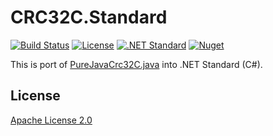 # CRC32C.Standard

[![Build Status](https://travis-ci.org/r-ralph/CRC32C.Standard.svg?branch=master)](https://travis-ci.org/r-ralph/CRC32C.Standard)
[![License](https://img.shields.io/badge/license-Apache%202-blue.svg)](https://www.apache.org/licenses/LICENSE-2.0)
[![.NET Standard](https://img.shields.io/badge/.NET%20Standard-1.4-5C2E91.svg)](https://docs.microsoft.com/ja-jp/dotnet/articles/standard/library)
[![Nuget](https://img.shields.io/nuget/v/CRC32C.Standard.svg)](https://www.nuget.org/packages/CRC32C.Standard/)

This is port of [PureJavaCrc32C.java](https://sourceforge.net/p/hadoop220/hadoop/ci/6f50751753cee03e28a2944ec6f110e72eeef05e/tree/hadoop-common-project/hadoop-common/src/main/java/org/apache/hadoop/util/PureJavaCrc32C.java) into .NET Standard (C#).

## License

[Apache License 2.0](./LICENSE)
